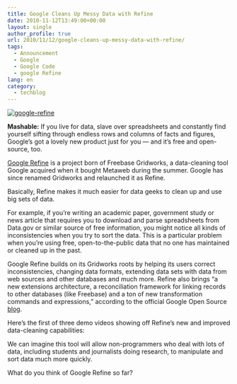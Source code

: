 ```yaml
---
title: Google Cleans Up Messy Data with Refine
date: 2010-11-12T13:49:00+00:00
layout: single
author_profile: true
url: 2010/11/12/google-cleans-up-messy-data-with-refine/
tags:
  - Announcement
  - Google
  - Google Code
  - google Refine
lang: en
category: 
  - techblog
---
```

[![google-refine](http://lh5.ggpht.com/_vaUVXcmC3OI/TN0-6TtudyI/AAAAAAAADI4/txCOtwgxJHk/google-refine_thumb%5B1%5D.jpg?imgmax=800 "google-refine")](http://lh6.ggpht.com/_vaUVXcmC3OI/TN0-5BsMOOI/AAAAAAAADI0/_bj6ntD3h14/s1600-h/google-refine%5B3%5D.jpg)

**Mashable:** If you live for data, slave over spreadsheets and constantly find yourself sifting through endless rows and columns of facts and figures, Google’s got a lovely new product just for you — and it’s free and open-source, too.

[Google Refine](http://code.google.com/p/google-refine/) is a project born of Freebase Gridworks, a data-cleaning tool Google acquired when it bought Metaweb during the summer. Google has since renamed Gridworks and relaunched it as Refine.

Basically, Refine makes it much easier for data geeks to clean up and use big sets of data.

For example, if you’re writing an academic paper, government study or news article that requires you to download and parse spreadsheets from Data.gov or similar source of free information, you might notice all kinds of inconsistencies when you try to sort the data. This is a particular problem when you’re using free, open-to-the-public data that no one has maintained or cleaned up in the past.

Google Refine builds on its Gridworks roots by helping its users correct inconsistencies, changing data formats, extending data sets with data from web sources and other databases and much more. Refine also brings “a new extensions architecture, a reconciliation framework for linking records to other databases (like Freebase) and a ton of new transformation commands and expressions,” according to the official Google Open Source [blog](http://google-opensource.blogspot.com/2010/11/announcing-google-refine-20-power-tool.html).

Here’s the first of three demo videos showing off Refine’s new and improved data-cleaning capabilities:

We can imagine this tool will allow non-programmers who deal with lots of data, including students and journalists doing research, to manipulate and sort data much more quickly.

What do you think of Google Refine so far?